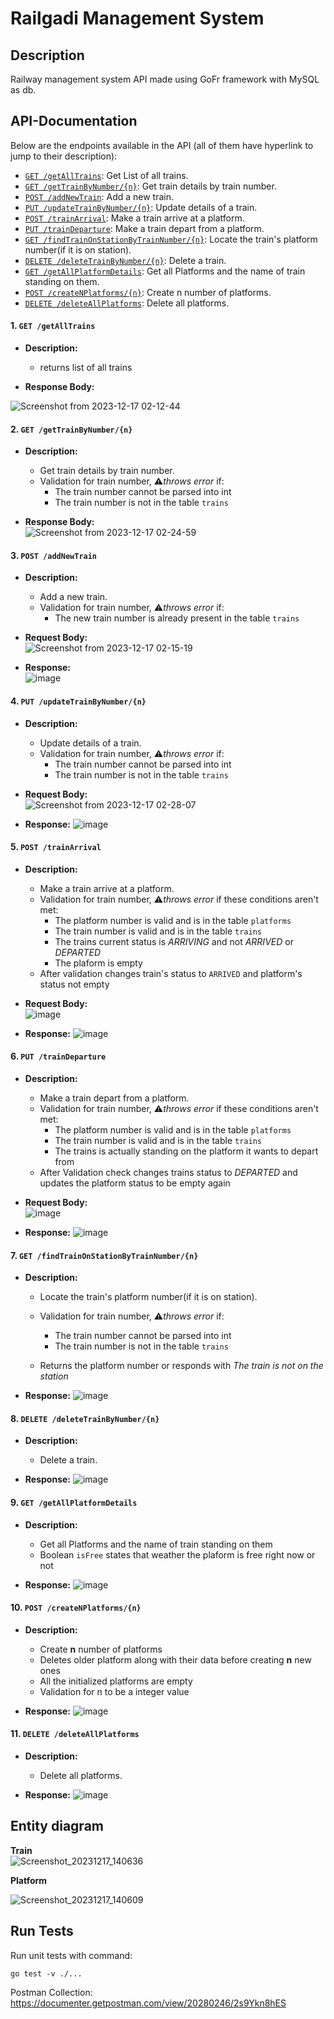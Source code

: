 # Railgadi Management System

## Description

Railway management system API made using GoFr framework with MySQL as db.


## API-Documentation

Below are the endpoints available in the API (all of them have hyperlink to jump to their description):

- [`GET /getAllTrains`](#1-get-getalltrains): Get List of all trains.
- [`GET /getTrainByNumber/{n}`](#2-get-gettrainbynumbern): Get train details by train number.
- [`POST /addNewTrain`](#3-post-addnewtrain): Add a new train.
- [`PUT /updateTrainByNumber/{n}`](#4-put-updatetrainbynumbern): Update details of a train.
- [`POST /trainArrival`](#5-post-trainarrival): Make a train arrive at a platform.
- [`PUT /trainDeparture`](#6-put-traindeparture): Make a train depart from a platform.
- [`GET /findTrainOnStationByTrainNumber/{n}`](#7-get-findtrainonstationbytrainnumbern): Locate the train's platform number(if it is on station).
- [`DELETE /deleteTrainByNumber/{n}`](#8-delete-deletetrainbynumbern): Delete a train.
- [`GET /getAllPlatformDetails`](#9-get-getallplatformdetails): Get all Platforms and the name of train standing on them.
- [`POST /createNPlatforms/{n}`](#10-post-createnplatformsn): Create n number of platforms.
- [`DELETE /deleteAllPlatforms`](#11-delete-deleteallplatforms): Delete all platforms.

#### 1. `GET /getAllTrains`

- **Description:**

  - returns list of all trains

- **Response Body:**

![Screenshot from 2023-12-17 02-12-44](https://github.com/adityaslab/zopsmart-task/assets/71747119/ed0d335a-60f8-421b-94c6-29b8eb0f69e2)



#### 2. `GET /getTrainByNumber/{n}`
- **Description:**

  - Get train details by train number.
  - Validation for train number, ⚠*throws error* if:
    - The train number cannot be parsed into int
    - The train number is not in the table `trains`

- **Response Body:**\
  ![Screenshot from 2023-12-17 02-24-59](https://github.com/adityaslab/zopsmart-task/assets/71747119/df4598f2-8739-44fb-ac06-0bd7c2b7daaf)



#### 3. `POST /addNewTrain`

- **Description:**

  - Add a new train.
  - Validation for train number, ⚠*throws error* if:
    - The new train number is already present in the table `trains`
      
- **Request Body:**\
  ![Screenshot from 2023-12-17 02-15-19](https://github.com/adityaslab/zopsmart-task/assets/71747119/3cbe18e1-b28a-4076-b921-4e835dc2864e)


- **Response:**\
  ![image](https://github.com/adityaslab/zopsmart-task/assets/71747119/cc282468-6c52-459d-a87f-a124f54ca492)


#### 4. `PUT /updateTrainByNumber/{n}`

- **Description:**
  - Update details of a train.
  - Validation for train number, ⚠*throws error* if:
    - The train number cannot be parsed into int
    - The train number is not in the table `trains`
- **Request Body:**\
  ![Screenshot from 2023-12-17 02-28-07](https://github.com/adityaslab/zopsmart-task/assets/71747119/f74690db-879f-4478-9503-001bd362edd6)

    
- **Response:**
  ![image](https://github.com/adityaslab/zopsmart-task/assets/71747119/5ebbee37-db54-4d97-8d28-84a1fdc495d6)


#### 5. `POST /trainArrival`

- **Description:**

  - Make a train arrive at a platform.
  - Validation for train number, ⚠*throws error* if these conditions aren't met:
    - The platform number is valid and is in the table `platforms`
    - The train number is valid and is in the table `trains`
    - The trains current status is *ARRIVING* and not *ARRIVED* or *DEPARTED*
    - The plaform is empty
  - After validation changes train's status to `ARRIVED` and platform's status not empty
    
- **Request Body:**\
  ![image](https://github.com/adityaslab/zopsmart-task/assets/71747119/6e1e4a3b-1f22-45b7-943d-7618bfd06255)

- **Response:**
  ![image](https://github.com/adityaslab/zopsmart-task/assets/71747119/28040518-95ec-4c5b-aa3d-82f026d67f3e)


#### 6. `PUT /trainDeparture`

- **Description:**

  - Make a train depart from a platform.
  - Validation for train number, ⚠*throws error* if these conditions aren't met:
    - The platform number is valid and is in the table `platforms`
    - The train number is valid and is in the table `trains`
    - The trains is actually standing on the platform it wants to depart from
  - After Validation check changes trains status to *DEPARTED* and updates the platform status to be empty again

- **Request Body:**\
  ![image](https://github.com/adityaslab/zopsmart-task/assets/71747119/1f7db8e5-80e3-4193-9086-a5dc4cab719a)

- **Response:**
  ![image](https://github.com/adityaslab/zopsmart-task/assets/71747119/4634e593-2587-4f37-b82a-6a325f5fe22e)


#### 7. `GET /findTrainOnStationByTrainNumber/{n}`

- **Description:**

  - Locate the train's platform number(if it is on station).
 
  - Validation for train number, ⚠*throws error* if:
    - The train number cannot be parsed into int
    - The train number is not in the table `trains`
  - Returns the platform number or responds with *The train is not on the station*

- **Response:**
  ![image](https://github.com/adityaslab/zopsmart-task/assets/71747119/415e3610-193e-418b-85ef-eea1e328b8ba)


#### 8. `DELETE /deleteTrainByNumber/{n}`

- **Description:**

  - Delete a train.

- **Response:**
  ![image](https://github.com/adityaslab/zopsmart-task/assets/71747119/296cc636-54f4-41af-bc93-2790dfde6cea)


#### 9. `GET /getAllPlatformDetails`

- **Description:**

  - Get all Platforms and the name of train standing on them
  - Boolean `isFree` states that weather the plaform is free right now or not 

- **Response:**
  ![image](https://github.com/adityaslab/zopsmart-task/assets/71747119/97884ed7-cc34-4be1-bf61-3a291c6959a7)


#### 10. `POST /createNPlatforms/{n}`

- **Description:**

  - Create **n** number of platforms
  - Deletes older platform along with their data before creating **n** new ones
  - All the initialized platforms are empty
  - Validation for n to be a integer value

- **Response:**
  ![image](https://github.com/adityaslab/zopsmart-task/assets/71747119/0002afc7-1cc1-4c33-b990-d353b50e424f)


#### 11. `DELETE /deleteAllPlatforms`

- **Description:**

  - Delete all platforms.

- **Response:**
  ![image](https://github.com/adityaslab/zopsmart-task/assets/71747119/fd929b0b-7ded-4bba-b135-039d44e22033)

## Entity diagram
**Train**\
![Screenshot_20231217_140636](https://github.com/adityaslab/zopsmart-task/assets/71747119/5e983edb-eda8-4f70-ac41-f68009c67514)

**Platform**

![Screenshot_20231217_140609](https://github.com/adityaslab/zopsmart-task/assets/71747119/5b88fce8-fe67-4d09-bdab-eba2eb98de42)

## Run Tests

Run unit tests with command:
```
go test -v ./... 
```
Postman Collection:
https://documenter.getpostman.com/view/20280246/2s9Ykn8hES